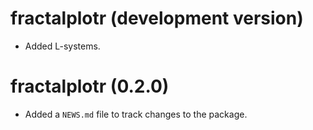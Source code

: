 # fractalplotr (development version)

* Added L-systems.


# fractalplotr (0.2.0)

* Added a `NEWS.md` file to track changes to the package.
